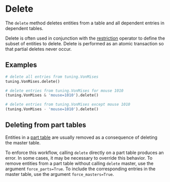 # Delete

The `delete` method deletes entities from a table and all dependent entries in
dependent tables.

Delete is often used in conjunction with the [restriction](../query/restrict.md)
operator to define the subset of entities to delete.
Delete is performed as an atomic transaction so that partial deletes never occur.

## Examples

```python
# delete all entries from tuning.VonMises
tuning.VonMises.delete()

# delete entries from tuning.VonMises for mouse 1010
(tuning.VonMises & 'mouse=1010').delete()

# delete entries from tuning.VonMises except mouse 1010
(tuning.VonMises - 'mouse=1010').delete()
```

## Deleting from part tables

Entities in a [part table](../design/tables/master-part.md) are usually removed as a
consequence of deleting the master table.

To enforce this workflow, calling `delete` directly on a part table produces an error.
In some cases, it may be necessary to override this behavior.
To remove entities from a part table without calling `delete` master, use the argument `force_parts=True`.
To include the corresponding entries in the master table, use the argument `force_masters=True`.
